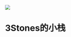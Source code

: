 <head>
	<link rel="stylesheet" href="path/to/font-awesome/css/font-awesome.min.css">
    <link rel="stylesheet" href="style.css">
    <title>3Stones的小栈</title>
</head>
<body>
    <div class="box">
        <img class="box-img" src="https://ae01.alicdn.com/kf/H02ccd30fbc6f42b8b06a4be90edc5effr.png"/>
        <h1>3Stones的小栈</h1>
        <h5></h5>
    </div>
</body>
